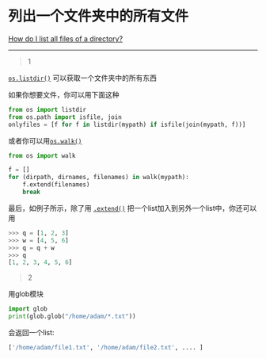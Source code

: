 # 列出一个文件夹中的所有文件
[How do I list all files of a directory?](https://stackoverflow.com/questions/3207219/how-do-i-list-all-files-of-a-directory)

___



> 1

[`os.listdir()`](https://docs.python.org/2/library/os.html#os.listdir) 可以获取一个文件夹中的所有东西

如果你想要文件，你可以用下面这种

```python
from os import listdir
from os.path import isfile, join
onlyfiles = [f for f in listdir(mypath) if isfile(join(mypath, f))]
```

或者你可以用[`os.walk()`](https://docs.python.org/2/library/os.html#os.walk) 

```python
from os import walk

f = []
for (dirpath, dirnames, filenames) in walk(mypath):
    f.extend(filenames)
    break
```

最后，如例子所示，除了用 [`.extend()`](https://docs.python.org/3/tutorial/datastructures.html#more-on-lists) 把一个list加入到另外一个list中，你还可以用

```python
>>> q = [1, 2, 3]
>>> w = [4, 5, 6]
>>> q = q + w
>>> q
[1, 2, 3, 4, 5, 6]
```

> 2

用glob模块

```python
import glob
print(glob.glob("/home/adam/*.txt"))
```

会返回一个list:

```python
['/home/adam/file1.txt', '/home/adam/file2.txt', .... ]
```

